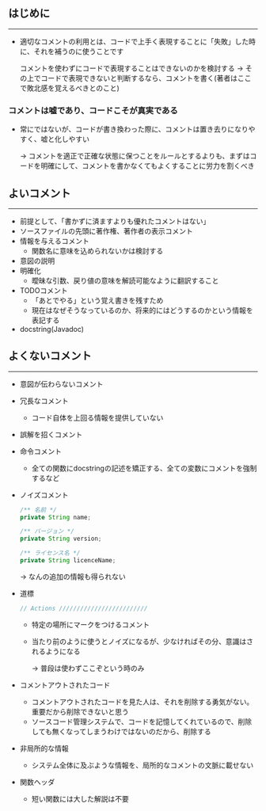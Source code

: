 ## はじめに

---

- 適切なコメントの利用とは、コードで上手く表現することに「失敗」した時に、それを補うのに使うことです
    
    コメントを使わずにコードで表現することはできないのかを検討する → その上でコードで表現できないと判断するなら、コメントを書く(著者はここで敗北感を覚えるべきとのこと)
    

### コメントは嘘であり、コードこそが真実である

- 常にではないが、コードが書き換わった際に、コメントは置き去りになりやすく、嘘と化しやすい
    
    → コメントを適正で正確な状態に保つことをルールとするよりも、まずはコードを明確にして、コメントを書かなくてもよくすることに労力を割くべき
    

## よいコメント

---

- 前提として、「書かずに済ますよりも優れたコメントはない」
- ソースファイルの先頭に著作権、著作者の表示コメント
- 情報を与えるコメント
    - 関数名に意味を込められないかは検討する
- 意図の説明
- 明確化
    - 曖昧な引数、戻り値の意味を解読可能なように翻訳すること
- TODOコメント
    - 「あとでやる」という覚え書きを残すため
    - 現在はなぜそうなっているのか、将来的にはどうするのかという情報を表記する
- docstring(Javadoc)

## よくないコメント

---

- 意図が伝わらないコメント
- 冗長なコメント
    - コード自体を上回る情報を提供していない
- 誤解を招くコメント
- 命令コメント
    - 全ての関数にdocstringの記述を矯正する、全ての変数にコメントを強制するなど
- ノイズコメント
    
    ```java
    /** 名前 */
    private String name;
    
    /** バージョン */
    private String version;
    
    /** ライセンス名 */
    private String licenceName;
    ```
    
    → なんの追加の情報も得られない
    
- 道標
    
    ```java
    // Actions /////////////////////////
    ```
    
    - 特定の場所にマークをつけるコメント
    - 当たり前のように使うとノイズになるが、少なければその分、意識はされるようになる
        
        → 普段は使わずここぞという時のみ
        
- コメントアウトされたコード
    - コメントアウトされたコードを見た人は、それを削除する勇気がない。重要だから削除できないと思う
    - ソースコード管理システムで、コードを記憶してくれているので、削除しても無くなってしまうわけではないのだから、削除する
- 非局所的な情報
    - システム全体に及ぶような情報を、局所的なコメントの文脈に載せない
- 関数ヘッダ
    - 短い関数には大した解説は不要